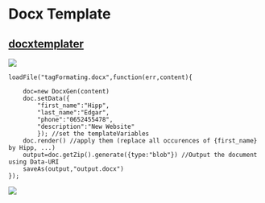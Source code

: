 ﻿
# Docx Template
## [docxtemplater](http://javascript-ninja.fr/docxtemplater/v1/examples/demo.html)
![](http://javascript-ninja.fr/docxtemplater/v1/examples/images/formatTagging.png) 
```
loadFile("tagFormating.docx",function(err,content){

	doc=new DocxGen(content)
	doc.setData({
		"first_name":"Hipp",
		"last_name":"Edgar",
		"phone":"0652455478",
		"description":"New Website"
		}); //set the templateVariables
	doc.render() //apply them (replace all occurences of {first_name} by Hipp, ...)
	output=doc.getZip().generate({type:"blob"}) //Output the document using Data-URI
	saveAs(output,"output.docx")
});
```
![](http://javascript-ninja.fr/docxtemplater/v1/examples/images/formatTaggingResult.png) 

